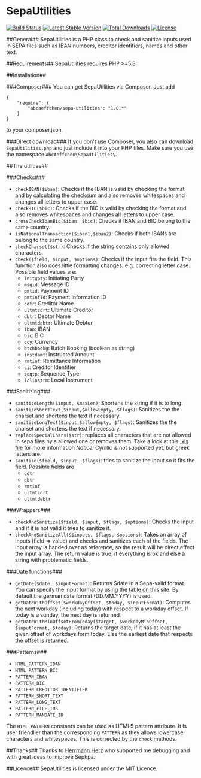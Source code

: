 SepaUtilities
===============

[![Build Status](https://travis-ci.org/AbcAeffchen/SepaUtilities.svg?branch=master)](https://travis-ci.org/AbcAeffchen/SepaUtilities)
[![Latest Stable Version](https://poser.pugx.org/abcaeffchen/sepa-utilities/v/stable.svg)](https://packagist.org/packages/abcaeffchen/sepa-utilities) 
[![Total Downloads](https://poser.pugx.org/abcaeffchen/sepa-utilities/downloads.svg)](https://packagist.org/packages/abcaeffchen/sepa-utilities) 
[![License](https://poser.pugx.org/abcaeffchen/sepa-utilities/license.svg)](https://packagist.org/packages/abcaeffchen/sepa-utilities)

##General##
SepaUtilities is a PHP class to check and sanitize inputs used in SEPA files
such as IBAN numbers, creditor identifiers, names and other text.

##Requirements##
SepaUtilities requires PHP >=5.3.

##Installation##

###Composer###
You can get SepaUtilities via Composer. Just add

    {
        "require": {
            "abcaeffchen/sepa-utilities": "1.0.*"
        }
    }
to your composer.json.

###Direct download###
If you don't use Composer, you also can download `SepaUtilities.php` and just include it into your
PHP files. Make sure you use the namespace `AbcAeffchen\SepaUtilities\`.

##The utilities##

###Checks###
- `checkIBAN($iban)`: Checks if the IBAN is valid by checking the format and by calculating the checksum and also removes whitespaces and changes all letters to upper case.
- `checkBIC($bic)`: Checks if the BIC is valid by checking the format and also removes whitespaces
and changes all letters to upper case.
- `crossCheckIbanBic($iban, $bic)`: Checks if IBAN and BIC belong to the same country.
- `isNationalTransaction($iban1,$iban2)`: Checks if both IBANs are belong to the same country.
- `checkCharset($str)`: Checks if the string contains only allowed characters.
- `check($field, $input, $options)`: Checks if the input fits the field. This function also does little
formatting changes, e.g. correcting letter case. Possible field values are:
  - `initgpty`: Initiating Party
  - `msgid`: Message ID
  - `pmtid`: Payment ID
  - `pmtinfid`: Payment Information ID
  - `cdtr`: Creditor Name
  - `ultmtcdrt`: Ultimate Creditor
  - `dbtr`: Debtor Name
  - `ultmtdebtr`: Ultimate Debtor
  - `iban`: IBAN
  - `bic`: BIC
  - `ccy`: Currency
  - `btchbookg`: Batch Booking (boolean as string)
  - `instdamt`: Instructed Amount
  - `rmtinf`: Remittance Information
  - `ci`: Creditor Identifier
  - `seqtp`: Sequence Type
  - `lclinstrm`: Local Instrument
  
###Sanitizing###
- `sanitizeLength($input, $maxLen)`: Shortens the string if it is to long.
- `sanitizeShortText($input,$allowEmpty, $flags)`: Sanitizes the the charset and shortens the text if necessary.
- `sanitizeLongText($input,$allowEmpty, $flags)`: Sanitizes the the charset and shortens the text if necessary.
- `replaceSpecialChars($str)`: replaces all characters that are not allowed in sepa files by a
allowed one or removes them. Take a look at this [.xls file](http://www.europeanpaymentscouncil.eu/index.cfm/knowledge-bank/epc-documents/sepa-requirements-for-an-extended-character-set-unicode-subset-best-practices/) for more information
*Notice:* Cyrillic is not supported yet, but greek letters are.
- `sanitize($field, $input, $flags)`: tries to sanitize the input so it fits the field. Possible fields are
  - `cdtr`
  - `dbtr`
  - `rmtinf`
  - `ultmtcdrt`
  - `ultmtdebtr`

###Wrappers###
- `checkAndSanitize($field, $input, $flags, $options)`: Checks the input and if it is not valid 
it tries to sanitize it.
- `checkAndSanitizeAll(&$inputs, $flags, $options)`: Takes an array of inputs (field => value)
and checks and sanitizes each of the fields. The input array is handed over as reference, so the
result will be direct effect the input array. The return value is true, if everything is ok and
else a string with problematic fields.

###Date functions###
- `getDate($date, $inputFormat)`: Returns $date in a Sepa-valid format. You can specify the
input format by using [the table on this site](http://de1.php.net/manual/en/function.date.php).
By default the german date format (DD.MM.YYYY) is used.
- `getDateWithOffset($workdayOffset, $today, $inputFormat)`: Computes the next workday (including today) 
with respect to a workday offset. If today is a sunday, the next day is returned.
- `getDateWithMinOffsetFromToday($target, $workdayMinOffset, $inputFormat, $today)`: Returns the 
target date, if it has at least the given offset of workdays form today. Else the earliest date 
that respects the offset is returned.

###Patterns###
- `HTML_PATTERN_IBAN`
- `HTML_PATTERN_BIC`
- `PATTERN_IBAN`
- `PATTERN_BIC`
- `PATTERN_CREDITOR_IDENTIFIER`
- `PATTERN_SHORT_TEXT`
- `PATTERN_LONG_TEXT`
- `PATTERN_FILE_IDS`
- `PATTERN_MANDATE_ID`

The `HTML_PATTERN` constants can be used as HTML5 pattern attribute. It is user friendlier than 
the corresponding `PATTERN` as they allows lowercase characters and whitespaces. This is corrected 
by the `check` methods.

##Thanks##
Thanks to [Herrmann Herz](https://github.com/Heart1010) who supported me debugging and with great 
ideas to improve Sephpa.

##Licence##
SepaUtilities is licensed under the MIT Licence.
